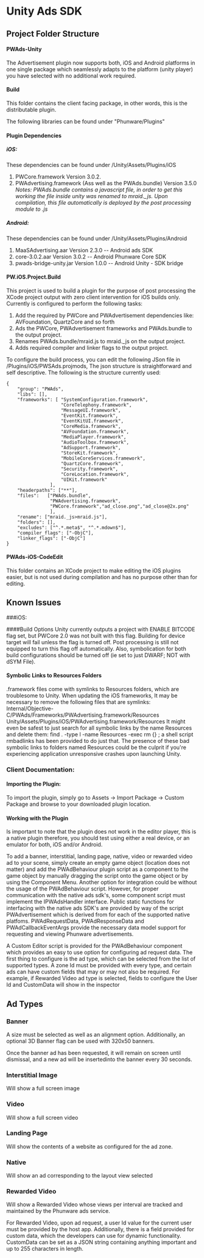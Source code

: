 Unity Ads SDK
================



Project Folder Structure
---------------


#### PWAds-Unity

The Advertisement plugin now supports both, iOS and Android platforms in one single package which seamlessly adapts to the platform (unity player) you have selected with no additional work required.

#### Build

This folder contains the client facing package, in other words, this is the distributable plugin.

The following libraries can be found under "Phunware/Plugins"


#### Plugin Dependencies

##### iOS:

These dependencies can be found under /Unity/Assets/Plugins/iOS
    
1. PWCore.framework Version 3.0.2.
2. PWAdvertising.framework (Ass well as the PWAds.bundle) Version 3.5.0
    *Notes: PWAds.bundle contains a javascript file, in order to get this working the file inside unity was renamed to mraid._js. Upon compilation, this file automatically is deployed by the post processing module to .js*
 
##### Android:

These dependencies can be found under /Unity/Assets/Plugins/Android
    
1. MaaSAdvertising.aar Version 2.3.0 -- Android ads SDK
2. core-3.0.2.aar   Version 3.0.2 -- Android Phunware Core SDK
3. pwads-bridge-unity.jar Version 1.0.0 -- Android Unity - SDK bridge


#### PW.iOS.Project.Build

This project is used to build a plugin for the purpose of post processing the XCode project output with zero client intervention for iOS builds only. Currently is configured to perform the following tasks:

1. Add the required by PWCore and PWAdvertisement dependencies like: AVFoundation, QuartzCore and so forth
2. Ads the PWCore, PWAdvertisement frameworks and PWAds.bundle to the output project.
3. Renames PWAds.bundle/mraid.js to mraid._js on the output project.
4. Adds required compiler and linker flags to the output project.

To configure the build process, you can edit the following JSon file in /Plugins/iOS/PWSAds.projmods, The json structure is straightforward and self descriptive. The following is the structure currently used:

````
{
    "group": "PWAds",
    "libs": [],
    "frameworks": [ "SystemConfiguration.framework",
                    "CoreTelephony.framework",
                    "MessageUI.framework",
                    "EventKit.framework",
                    "EventKitUI.framework",
                    "CoreMedia.framework",
                    "AVFoundation.framework",
                    "MediaPlayer.framework",
                    "AudioToolbox.framework",
                    "AdSupport.framework",
                    "StoreKit.framework",
                    "MobileCoreServices.framework",
                    "QuartzCore.framework",
                    "Security.framework",
                    "CoreLocation.framework",
                    "UIKit.framework"
                ],
    "headerpaths": ["**"],
    "files":   ["PWAds.bundle",
                "PWAdvertising.framework",
                "PWCore.framework","ad_close.png","ad_close@2x.png"
                ],
    "rename": ["mraid._js>mraid.js"],
    "folders": [],
    "excludes": ["^.*.meta$", "^.*.mdown$"],
    "compiler_flags": ["-ObjC"],
    "linker_flags": ["-ObjC"]
}
````


#### PWAds-iOS-CodeEdit

This folder contains an XCode project to make editing the iOS plugins easier, but is not used during compilation and has no purpose other than for editing.



## Known Issues

###iOS:

####Build Options
Unity currently outputs a project with ENABLE BITCODE flag set, but PWCore 2.0 was not built with this flag. Building for device target will fail unless the flag is turned off.  Post processing is still not equipped to turn this flag off automatically.  Also, symbolication for both build configurations should be turned off (ie set to just DWARF; NOT with dSYM File).

#### Symbolic Links to Resources Folders
.framework files come with symlinks to Resources folders, which are troublesome to Unity.  When updating the iOS frameworks, It may be necessary to remove the following files that are symlinks:
Internal/Objective-C/PWAds/Frameworks/PWAdvertising.framework/Resources
Unity/Assets/Plugins/iOS/PWAdvertising.framework/Resources
It might even be safest to just search for all symbolic links by the name Resources and delete them: find . -type l -name Resources -exec rm {} \;
a shell script rmbadlinks has been provided to do just that.  The presence of these bad symbolic links to folders named Resources could be the culprit if you're experiencing application unresponsive crashes upon launching Unity.

### Client Documentation:

#### Importing the Plugin:

To import the plugin, simply go to Assets -> Import Package -> Custom Package and browse to your downloaded plugin location.


#### Working with the Plugin

Is important to note that the plugin does not work in the editor player, this is a native plugin therefore, you should test using either a real device, or an emulator for both, iOS and/or Android. 

To add a banner, interstitial, landing page, native, video or rewarded video ad to your scene, simply create an empty game object (location does not matter) and add the PWAdBehaviour plugin script as a component to the game object by manually dragging the script onto the game object or by using the Component Menu.  Another option for integration could be without the usage of the PWAdBehaviour script.  However, for proper communication with the native ads sdk's, some component script must implement the IPWAdsHandler interface.  Public static functions for interfacing with the native ads SDK's are provided by way of the script PWAdvertisement which is derived from for each of the supported native platfoms.  PWAdRequestData, PWAdResponseData and PWAdCallbackEventArgs provide the necessary data model support for requesting and viewing Phunware advertisements.

A Custom Editor script is provided for the PWAdBehaviour component which provides an easy to use option for configuring ad request data.  The first thing to configure is the ad type, which can be selected from the list of supported types.  A zone Id must be provided with every type, and certain ads can have custom fields that may or may not also be required.  For example, if Rewarded Video ad type is selected, fields to configure the User Id and CustomData will show in the inspector

## Ad Types
### Banner
A size must be selected as well as an alignment option.  Additionally, an optional 3D Banner flag can be used with 320x50 banners.

Once the banner ad has been requested, it will remain on screen until dismissal, and a new ad will be insertedinto the banner every 30 seconds.
### Interstitial Image
Will show a full screen image

### Video
Will show a full screen video

### Landing Page
Will show the contents of a website as configured for the ad zone.

### Native
Will show an ad corresponding to the layout view selected

### Rewarded Video
Will show a Rewarded Video whose views per interval are tracked and maintained by the Phunware ads service.

For Rewarded Video, upon ad request, a user Id value for the current user must be provided by the host app.  Additionally, there is a field provided for custom data, which the developers can use for dynamic functionality.  CustomData can be set as a JSON string containing anything important and up to 255 characters in length.
